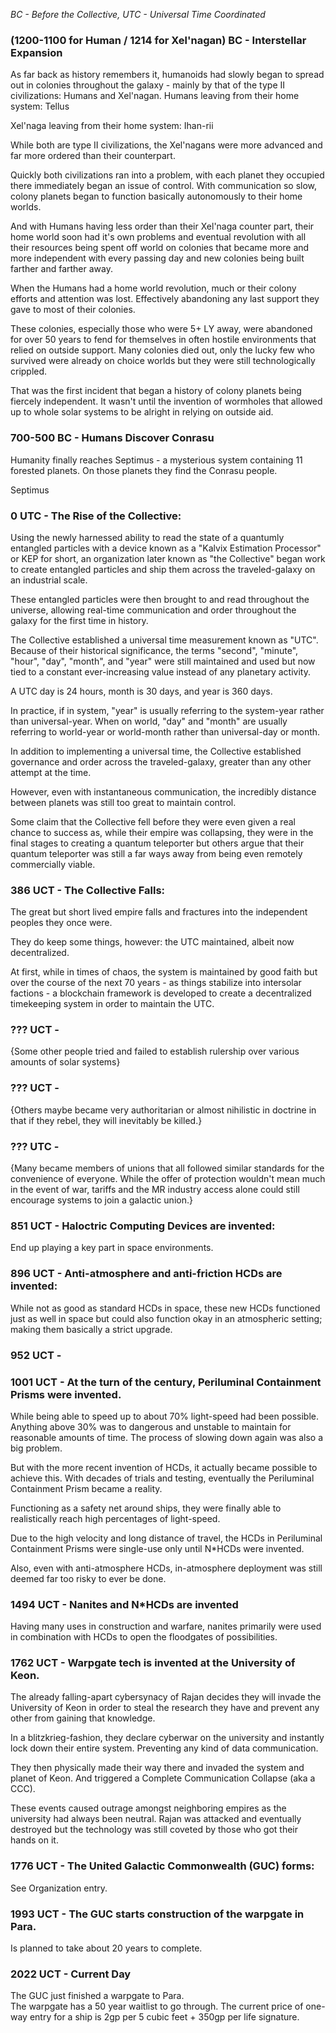 
_BC - Before the Collective, UTC - Universal Time Coordinated_


### (1200-1100 for Human / 1214 for Xel'nagan) BC - Interstellar Expansion

As far back as history remembers it, humanoids had slowly began to spread out in colonies throughout the galaxy - mainly by that of the type II civilizations: Humans and Xel'nagan.
Humans leaving from their home system: Tellus

Xel'naga leaving from their home system: Ihan-rii

While both are type II civilizations, the Xel'nagans were more advanced and far more ordered than their counterpart.

Quickly both civilizations ran into a problem, with each planet they occupied there immediately began an issue of control. With communication so slow, colony planets began to function basically autonomously to their home worlds.

And with Humans having less order than their Xel'naga counter part, their home world soon had it's own problems and eventual revolution with all their resources being spent off world on colonies that became more and more independent with every passing day and new colonies being built farther and farther away.

When the Humans had a home world revolution, much or their colony efforts and attention was lost. Effectively abandoning any last support they gave to most of their colonies.

These colonies, especially those who were 5+ LY away, were abandoned for over 50 years to fend for themselves in often hostile environments that relied on outside support. Many colonies died out, only the lucky few who survived were already on choice worlds but they were still technologically crippled.

That was the first incident that began a history of colony planets being fiercely independent. It wasn't until the invention of wormholes that allowed up to whole solar systems to be alright in relying on outside aid.

### 700-500 BC - Humans Discover Conrasu

Humanity finally reaches Septimus - a mysterious system containing 11 forested planets. On those planets they find the Conrasu people.

Septimus

### 0 UTC - The Rise of the Collective:

Using the newly harnessed ability to read the state of a quantumly entangled particles with a device known as a "Kalvix Estimation Processor" or KEP for short, an organization later known as "the Collective" began work to create entangled particles and ship them across the traveled-galaxy on an industrial scale.

These entangled particles were then brought to and read throughout the universe, allowing real-time communication and order throughout the galaxy for the first time in history.

The Collective established a universal time measurement known as "UTC". Because of their historical significance, the terms "second", "minute", "hour", "day", "month", and "year" were still maintained and used but now tied to a constant ever-increasing value instead of any planetary activity.

A UTC day is 24 hours, month is 30 days, and year is 360 days.

In practice, if in system, "year" is usually referring to the system-year rather than universal-year. When on world, "day" and "month" are usually referring to world-year or world-month rather than universal-day or month.

In addition to implementing a universal time, the Collective established governance and order across the traveled-galaxy, greater than any other attempt at the time.

However, even with instantaneous communication, the incredibly distance between planets was still too great to maintain control.

Some claim that the Collective fell before they were even given a real chance to success as, while their empire was collapsing, they were in the final stages to creating a quantum teleporter but others argue that their quantum teleporter was still a far ways away from being even remotely commercially viable.

### 386 UCT - The Collective Falls:

The great but short lived empire falls and fractures into the independent peoples they once were.

They do keep some things, however: the UTC maintained, albeit now decentralized.

At first, while in times of chaos, the system is maintained by good faith but over the course of the next 70 years - as things stabilize into intersolar factions - a blockchain framework is developed to create a decentralized timekeeping system in order to maintain the UTC.

### ??? UCT - 
{Some other people tried and failed to establish rulership over various amounts of solar systems}

### ??? UCT - 
{Others maybe became very authoritarian or almost nihilistic in doctrine in that if they rebel, they will inevitably be killed.}

### ??? UTC - 
{Many became members of unions that all followed similar standards for the convenience of everyone. While the offer of protection wouldn't mean much in the event of war, tariffs and the MR industry access alone could still encourage systems to join a galactic union.}

### 851 UCT - Haloctric Computing Devices are invented:

End up playing a key part in space environments.

### 896 UCT - Anti-atmosphere and anti-friction HCDs are invented:

While not as good as standard HCDs in space, these new HCDs functioned just as well in space but could also function okay in an atmospheric setting; making them basically a strict upgrade.

### 952 UCT -

### 1001 UCT - At the turn of the century, Periluminal Containment Prisms were invented.

While being able to speed up to about 70% light-speed had been possible. Anything above 30% was to dangerous and unstable to maintain for reasonable amounts of time. The process of slowing down again was also a big problem.

But with the more recent invention of HCDs, it actually became possible to achieve this. With decades of trials and testing, eventually the Periluminal Containment Prism became a reality.

Functioning as a safety net around ships, they were finally able to realistically reach high percentages of light-speed.

Due to the high velocity and long distance of travel, the HCDs in Periluminal Containment Prisms were single-use only until N*HCDs were invented.

Also, even with anti-atmosphere HCDs, in-atmosphere deployment was still deemed far too risky to ever be done.

### 1494 UCT - Nanites and N*HCDs are invented

Having many uses in construction and warfare, nanites primarily were used in combination with HCDs to open the floodgates of possibilities.

### 1762 UCT - Warpgate tech is invented at the University of Keon.

The already falling-apart cybersynacy of Rajan decides they will invade the University of Keon in order to steal the research they have and prevent any other from gaining that knowledge.

In a blitzkrieg-fashion, they declare cyberwar on the university and instantly lock down their entire system. Preventing any kind of data communication.

They then physically made their way there and invaded the system and planet of Keon. And triggered a Complete Communication Collapse (aka a CCC).

These events caused outrage amongst neighboring empires as the university had always been neutral. Rajan was attacked and eventually destroyed but the technology was still coveted by those who got their hands on it.

### 1776 UCT - The United Galactic Commonwealth (GUC) forms:

See Organization entry.

### 1993 UCT - The GUC starts construction of the warpgate in Para.

Is planned to take about 20 years to complete.

### 2022 UCT - Current Day

The GUC just finished a warpgate to Para.  
The warpgate has a 50 year waitlist to go through. The current price of one-way entry for a ship is 2gp per 5 cubic feet + 350gp per life signature.
